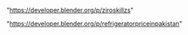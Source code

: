 "https://developer.blender.org/p/ziroskillzs"

 
"https://developer.blender.org/p/refrigeratorpriceinpakistan"


 
